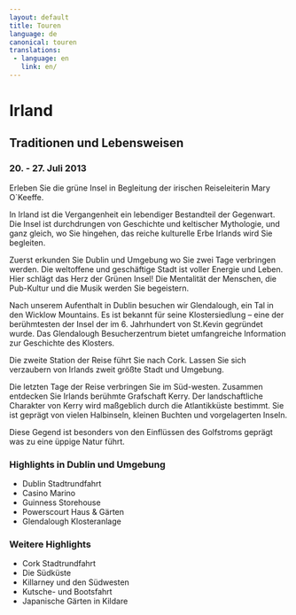 ```yaml
---
layout: default
title: Touren
language: de
canonical: touren
translations:
 - language: en
   link: en/
---
```

# Irland

## Traditionen und Lebensweisen 

### 20. - 27. Juli 2013

Erleben Sie die grüne Insel in Begleitung der irischen Reiseleiterin Mary O`Keeffe.

In Irland ist die Vergangenheit ein lebendiger Bestandteil der Gegenwart. Die Insel ist durchdrungen von Geschichte und keltischer Mythologie, und ganz gleich, wo Sie hingehen, das reiche kulturelle Erbe Irlands wird Sie begleiten. 

Zuerst erkunden Sie Dublin und Umgebung wo Sie zwei Tage verbringen werden. Die weltoffene und geschäftige Stadt ist voller Energie und Leben. Hier schlägt das Herz der Grünen Insel! Die Mentalität der Menschen, die Pub-Kultur und die Musik werden Sie begeistern. 

Nach unserem Aufenthalt in Dublin besuchen wir Glendalough, ein Tal in den Wicklow Mountains. Es ist bekannt für seine Klostersiedlung – eine der berühmtesten der Insel der im 6. Jahrhundert von St.Kevin gegründet wurde. Das Glendalough Besucherzentrum bietet umfangreiche Information zur Geschichte des Klosters.

Die zweite Station der Reise führt Sie nach Cork. Lassen Sie sich verzaubern von Irlands zweit größte Stadt und Umgebung.

Die letzten Tage der Reise verbringen Sie im Süd-westen. Zusammen entdecken Sie Irlands berühmte Grafschaft Kerry. Der landschaftliche Charakter von Kerry wird maßgeblich durch die Atlantikküste bestimmt. Sie ist geprägt von vielen Halbinseln, kleinen Buchten und vorgelagerten Inseln.

Diese Gegend ist besonders von den Einflüssen des Golfstroms geprägt was zu eine üppige Natur führt.

### Highlights in Dublin und Umgebung

*   Dublin Stadtrundfahrt
*   Casino Marino
*   Guinness Storehouse 
*   Powerscourt Haus & Gärten
*   Glendalough Klosteranlage 

### Weitere Highlights

*   Cork Stadtrundfahrt
*   Die Südküste
*   Killarney und den Südwesten
*   Kutsche- und Bootsfahrt
*   Japanische Gärten in Kildare
